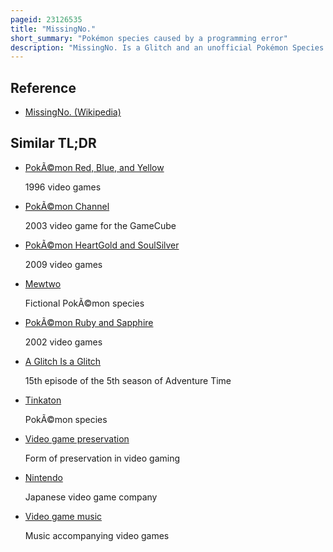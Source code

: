 ```yaml
---
pageid: 23126535
title: "MissingNo."
short_summary: "Pokémon species caused by a programming error"
description: "MissingNo. Is a Glitch and an unofficial Pokémon Species found in the Video Games Pokémon Red and Blue. Due to the Programming of certain in-game Events, Players can encounter Missingno. Via a Glitch. It is one of the most famous Video Game Glitches. Encountering MissingNo. Causes graphical Anomalies and changes the Gameplay by increasing the Number of Items in the sixth Entry of the Player's Inventory by 128."
---
```


## Reference

- [MissingNo. (Wikipedia)](https://en.wikipedia.org/?curid=23126535)

## Similar TL;DR

- [PokÃ©mon Red, Blue, and Yellow](/tldr/en/pokemon-red-blue-and-yellow)

  1996 video games

- [PokÃ©mon Channel](/tldr/en/pokemon-channel)

  2003 video game for the GameCube

- [PokÃ©mon HeartGold and SoulSilver](/tldr/en/pokemon-heartgold-and-soulsilver)

  2009 video games

- [Mewtwo](/tldr/en/mewtwo)

  Fictional PokÃ©mon species

- [PokÃ©mon Ruby and Sapphire](/tldr/en/pokemon-ruby-and-sapphire)

  2002 video games

- [A Glitch Is a Glitch](/tldr/en/a-glitch-is-a-glitch)

  15th episode of the 5th season of Adventure Time

- [Tinkaton](/tldr/en/tinkaton)

  PokÃ©mon species

- [Video game preservation](/tldr/en/video-game-preservation)

  Form of preservation in video gaming

- [Nintendo](/tldr/en/nintendo)

  Japanese video game company

- [Video game music](/tldr/en/video-game-music)

  Music accompanying video games
